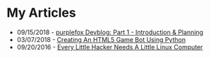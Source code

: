 # My Articles
* 09/15/2018 - [purplefox Devblog: Part 1 - Introduction & Planning](articles/02-purplefox-devblog-part-1.md)
* 03/07/2018 - [Creating An HTML5 Game Bot Using Python](articles/01-stabbybot.md)
* 09/20/2016 - [Every Little Hacker Needs A Little Linux Computer](articles/00-little-hacker.md)
